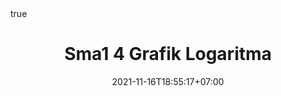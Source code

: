 ---
title : "Sma1 4 Grafik Logaritma"
description : 
date : 2021-11-16T18:55:17+07:00
math : true
featured : false
draft : true
comment : true
toc : false
reward : false
keywords : 
  - 
  - 
  - 
  - 
kategori : 
  - 
topik :
  - 
  -
seri : 
  - 
images : 
cover : 
  - 
---